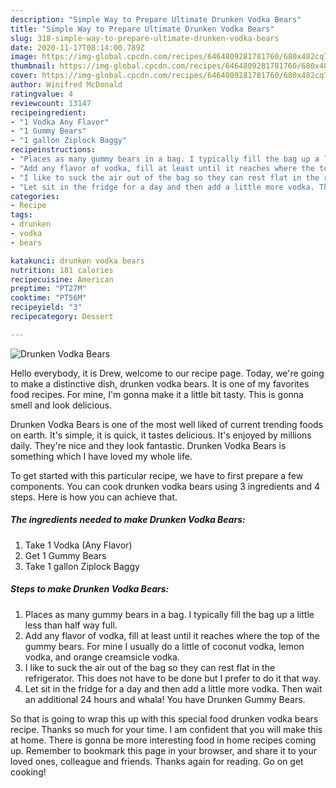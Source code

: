 ```yaml
---
description: "Simple Way to Prepare Ultimate Drunken Vodka Bears"
title: "Simple Way to Prepare Ultimate Drunken Vodka Bears"
slug: 318-simple-way-to-prepare-ultimate-drunken-vodka-bears
date: 2020-11-17T08:14:00.789Z
image: https://img-global.cpcdn.com/recipes/6464809281781760/680x482cq70/drunken-vodka-bears-recipe-main-photo.jpg
thumbnail: https://img-global.cpcdn.com/recipes/6464809281781760/680x482cq70/drunken-vodka-bears-recipe-main-photo.jpg
cover: https://img-global.cpcdn.com/recipes/6464809281781760/680x482cq70/drunken-vodka-bears-recipe-main-photo.jpg
author: Winifred McDonald
ratingvalue: 4
reviewcount: 13147
recipeingredient:
- "1 Vodka Any Flavor"
- "1 Gummy Bears"
- "1 gallon Ziplock Baggy"
recipeinstructions:
- "Places as many gummy bears in a bag. I typically fill the bag up a little less than half way full."
- "Add any flavor of vodka, fill at least until it reaches where the top of the gummy bears. For mine I usually do a little of coconut vodka, lemon vodka, and orange creamsicle vodka."
- "I like to suck the air out of the bag so they can rest flat in the refrigerator. This does not have to be done but I prefer to do it that way."
- "Let sit in the fridge for a day and then add a little more vodka. Then wait an additional 24 hours and whala! You have Drunken Gummy Bears."
categories:
- Recipe
tags:
- drunken
- vodka
- bears

katakunci: drunken vodka bears 
nutrition: 181 calories
recipecuisine: American
preptime: "PT27M"
cooktime: "PT56M"
recipeyield: "3"
recipecategory: Dessert

---
```



![Drunken Vodka Bears](https://img-global.cpcdn.com/recipes/6464809281781760/680x482cq70/drunken-vodka-bears-recipe-main-photo.jpg)

Hello everybody, it is Drew, welcome to our recipe page. Today, we're going to make a distinctive dish, drunken vodka bears. It is one of my favorites food recipes. For mine, I'm gonna make it a little bit tasty. This is gonna smell and look delicious.



Drunken Vodka Bears is one of the most well liked of current trending foods on earth. It's simple, it is quick, it tastes delicious. It's enjoyed by millions daily. They're nice and they look fantastic. Drunken Vodka Bears is something which I have loved my whole life.


To get started with this particular recipe, we have to first prepare a few components. You can cook drunken vodka bears using 3 ingredients and 4 steps. Here is how you can achieve that.

<!--inarticleads1-->

##### The ingredients needed to make Drunken Vodka Bears:

1. Take 1 Vodka (Any Flavor)
1. Get 1 Gummy Bears
1. Take 1 gallon Ziplock Baggy




<!--inarticleads2-->

##### Steps to make Drunken Vodka Bears:

1. Places as many gummy bears in a bag. I typically fill the bag up a little less than half way full.
1. Add any flavor of vodka, fill at least until it reaches where the top of the gummy bears. For mine I usually do a little of coconut vodka, lemon vodka, and orange creamsicle vodka.
1. I like to suck the air out of the bag so they can rest flat in the refrigerator. This does not have to be done but I prefer to do it that way.
1. Let sit in the fridge for a day and then add a little more vodka. Then wait an additional 24 hours and whala! You have Drunken Gummy Bears.




So that is going to wrap this up with this special food drunken vodka bears recipe. Thanks so much for your time. I am confident that you will make this at home. There is gonna be more interesting food in home recipes coming up. Remember to bookmark this page in your browser, and share it to your loved ones, colleague and friends. Thanks again for reading. Go on get cooking!
